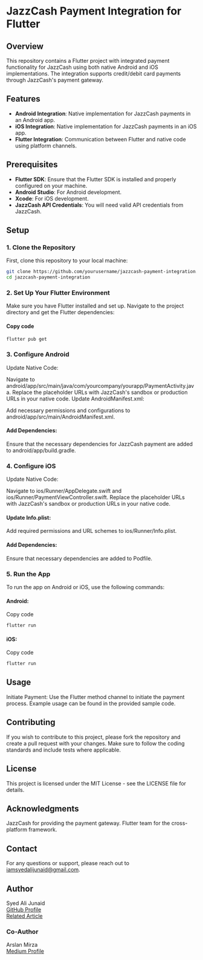 # JazzCash Payment Integration for Flutter

## Overview

This repository contains a Flutter project with integrated payment functionality for JazzCash using both native Android and iOS implementations. The integration supports credit/debit card payments through JazzCash's payment gateway.

## Features

- **Android Integration**: Native implementation for JazzCash payments in an Android app.
- **iOS Integration**: Native implementation for JazzCash payments in an iOS app.
- **Flutter Integration**: Communication between Flutter and native code using platform channels.

## Prerequisites

- **Flutter SDK**: Ensure that the Flutter SDK is installed and properly configured on your machine.
- **Android Studio**: For Android development.
- **Xcode**: For iOS development.
- **JazzCash API Credentials**: You will need valid API credentials from JazzCash.

## Setup

### 1. Clone the Repository

First, clone this repository to your local machine:

```bash
git clone https://github.com/yourusername/jazzcash-payment-integration.git
cd jazzcash-payment-integration
```
### 2. Set Up Your Flutter Environment
Make sure you have Flutter installed and set up. Navigate to the project directory and get the Flutter dependencies:

#### Copy code
```bash
flutter pub get
```
### 3. Configure Android
Update Native Code:

Navigate to android/app/src/main/java/com/yourcompany/yourapp/PaymentActivity.java.
Replace the placeholder URLs with JazzCash's sandbox or production URLs in your native code.
Update AndroidManifest.xml:

Add necessary permissions and configurations to android/app/src/main/AndroidManifest.xml.

#### Add Dependencies:

Ensure that the necessary dependencies for JazzCash payment are added to android/app/build.gradle.

### 4. Configure iOS

Update Native Code:

Navigate to ios/Runner/AppDelegate.swift and ios/Runner/PaymentViewController.swift.
Replace the placeholder URLs with JazzCash's sandbox or production URLs in your native code.

#### Update Info.plist:

Add required permissions and URL schemes to ios/Runner/Info.plist.

#### Add Dependencies:

Ensure that necessary dependencies are added to Podfile.

### 5. Run the App
To run the app on Android or iOS, use the following commands:

#### Android:


Copy code
```bash
flutter run
```
#### iOS:


Copy code
```bash
flutter run
```
## Usage

Initiate Payment: Use the Flutter method channel to initiate the payment process. Example usage can be found in the provided sample code.

## Contributing

If you wish to contribute to this project, please fork the repository and create a pull request with your changes. Make sure to follow the coding standards and include tests where applicable.

## License
This project is licensed under the MIT License - see the LICENSE file for details.

## Acknowledgments
JazzCash for providing the payment gateway.
Flutter team for the cross-platform framework.

## Contact
For any questions or support, please reach out to iamsyedalijunaid@gmail.com.

## Author

Syed Ali Junaid  
[GitHub Profile](https://github.com/SyedAliJunaidSherazi)  
[Related Article](https://medium.com/@iamsyedalijunaid/jazzcash-credit-debit-card-payment-integration-for-ios-and-android-a-comprehensive-guide-ea63d265d8f8)

### Co-Author

Arslan Mirza  
[Medium Profile](https://medium.com/@charslanmirza)
